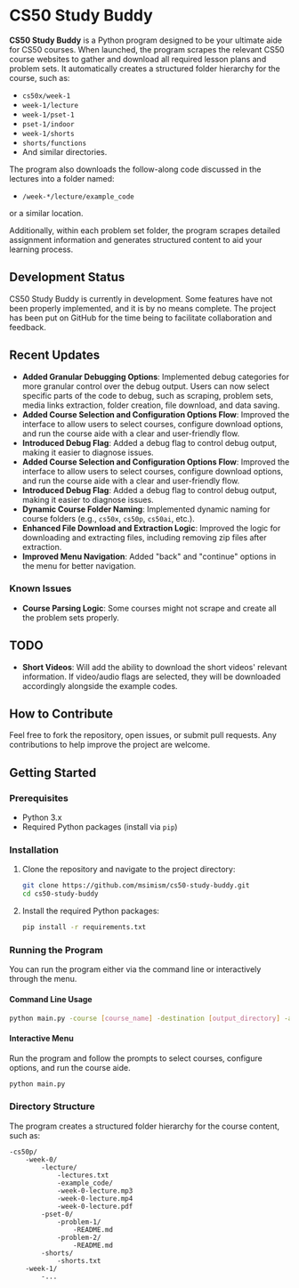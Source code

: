# CS50 Study Buddy

**CS50 Study Buddy** is a Python program designed to be your ultimate aide for CS50 courses. When launched, the program scrapes the relevant CS50 course websites to gather and download all required lesson plans and problem sets. It automatically creates a structured folder hierarchy for the course, such as:

- `cs50x/week-1`
- `week-1/lecture`
- `week-1/pset-1`
- `pset-1/indoor`
- `week-1/shorts`
- `shorts/functions`
- And similar directories.

The program also downloads the follow-along code discussed in the lectures into a folder named:

- `/week-*/lecture/example_code`

or a similar location.

Additionally, within each problem set folder, the program scrapes detailed assignment information and generates structured content to aid your learning process.

## Development Status

CS50 Study Buddy is currently in development. Some features have not been properly implemented, and it is by no means complete. The project has been put on GitHub for the time being to facilitate collaboration and feedback.

## Recent Updates

- **Added Granular Debugging Options**: Implemented debug categories for more granular control over the debug output. Users can now select specific parts of the code to debug, such as scraping, problem sets, media links extraction, folder creation, file download, and data saving.
- **Added Course Selection and Configuration Options Flow**: Improved the interface to allow users to select courses, configure download options, and run the course aide with a clear and user-friendly flow.
- **Introduced Debug Flag**: Added a debug flag to control debug output, making it easier to diagnose issues.
- **Added Course Selection and Configuration Options Flow**: Improved the interface to allow users to select courses, configure download options, and run the course aide with a clear and user-friendly flow.
- **Introduced Debug Flag**: Added a debug flag to control debug output, making it easier to diagnose issues.
- **Dynamic Course Folder Naming**: Implemented dynamic naming for course folders (e.g., `cs50x`, `cs50p`, `cs50ai`, etc.).
- **Enhanced File Download and Extraction Logic**: Improved the logic for downloading and extracting files, including removing zip files after extraction.
- **Improved Menu Navigation**: Added "back" and "continue" options in the menu for better navigation.

### Known Issues

- **Course Parsing Logic**: Some courses might not scrape and create all the problem sets properly.

## TODO

- **Short Videos**: Will add the ability to download the short videos' relevant information. If video/audio flags are selected, they will be downloaded accordingly alongside the example codes.

## How to Contribute

Feel free to fork the repository, open issues, or submit pull requests. Any contributions to help improve the project are welcome.

## Getting Started

### Prerequisites

- Python 3.x
- Required Python packages (install via `pip`)

### Installation

1. Clone the repository and navigate to the project directory:

    ```bash
    git clone https://github.com/msimism/cs50-study-buddy.git
    cd cs50-study-buddy
    ```

2. Install the required Python packages:

    ```bash
    pip install -r requirements.txt
    ```

### Running the Program

You can run the program either via the command line or interactively through the menu.

#### Command Line Usage

```bash
python main.py -course [course_name] -destination [output_directory] -audio -video -code -debug -debug_categories [category1,category2,...]
``` 

#### Interactive Menu

Run the program and follow the prompts to select courses, configure options, and run the course aide.

```bash
python main.py 
```

### Directory Structure

The program creates a structured folder hierarchy for the course content, such as:

```
-cs50p/
    -week-0/
        -lecture/
            -lectures.txt
            -example_code/
            -week-0-lecture.mp3
            -week-0-lecture.mp4
            -week-0-lecture.pdf
        -pset-0/
            -problem-1/
                -README.md
            -problem-2/
                -README.md
        -shorts/
            -shorts.txt
    -week-1/
        -...
```